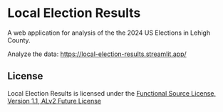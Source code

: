 # Local Election Results

A web application for analysis of the the 2024 US Elections in Lehigh County.

Analyze the data: https://local-election-results.streamlit.app/


## License

Local Election Results is licensed under the [Functional Source License, Version 1.1, ALv2 Future License](https://fair.io/licenses/)


